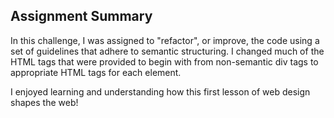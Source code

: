 ## Assignment Summary
In this challenge, I was assigned to "refactor", or improve, the code using a set of guidelines that adhere to semantic structuring. I changed much of the HTML tags that were provided to begin with from non-semantic div tags to appropriate HTML tags for each element.

I enjoyed learning and understanding how this first lesson of web design shapes the web!
